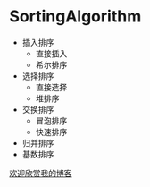 # SortingAlgorithm
* 插入排序  
	* 直接插入  
	* 希尔排序  
* 选择排序  
	* 直接选择  
	* 堆排序  
* 交换排序  
	* 冒泡排序  
	* 快速排序    
* 归并排序  
* 基数排序    

[欢迎欣赏我的博客](https://blog.csdn.net/zhou2s_101216)



		
